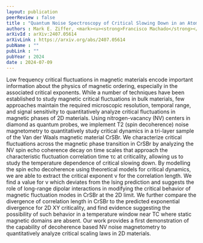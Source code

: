 ```yaml
---
layout: publication
peerReview : false
title : "Quantum Noise Spectroscopy of Critical Slowing Down in an Atomically Thin Magnet"
authors : Mark E. Ziffer, <mark><u><strong>Francisco Machado</strong></u></mark>, Benedikt Ursprung, Artur Lozovoi, Aya Batoul Tazi, Zhiyang Yuan, Michael E. Ziebel, Tom Delord, Nanyu Zeng, Evan Telford, Daniel G. Chica, Dane W. deQuilettes, Xiaoyang Zhu, James C. Hone, Kenneth L. Shepard, Xavier Roy, Nathalie P. de Leon, Emily J. Davis, Shubhayu Chatterjee, Carlos A. Meriles, Jonathan S. Owen, P. James Schuck, Abhay N. Pasupathy
arXivId : arXiv:2407.05614
arXivLink : https://arxiv.org/abs/2407.05614
pubName : ""
pubLink : ""
pubYear : 2024
date : 2024-07-09
---
```


Low frequency critical fluctuations in magnetic materials encode important information about the physics of magnetic ordering, especially in the associated critical exponents. While a number of techniques have been established to study magnetic critical fluctuations in bulk materials, few approaches maintain the required microscopic resolution, temporal range, and signal sensitivity to quantitatively analyze critical fluctuations in magnetic phases of 2D materials. Using nitrogen-vacancy (NV) centers in diamond as quantum probes, we implement T2 (spin decoherence) noise magnetometry to quantitatively study critical dynamics in a tri-layer sample of the Van der Waals magnetic material CrSBr. We characterize critical fluctuations across the magnetic phase transition in CrSBr by analyzing the NV spin echo coherence decay on time scales that approach the characteristic fluctuation correlation time τc at criticality, allowing us to study the temperature dependence of critical slowing down. By modelling the spin echo decoherence using theoretical models for critical dynamics, we are able to extract the critical exponent ν for the correlation length. We find a value for ν which deviates from the Ising prediction and suggests the role of long-range dipolar interactions in modifying the critical behavior of magnetic fluctuation modes in CrSBr at the 2D limit. We further compare the divergence of correlation length in CrSBr to the predicted exponential divergence for 2D XY criticality, and find evidence suggesting the possibility of such behavior in a temperature window near TC where static magnetic domains are absent. Our work provides a first demonstration of the capability of decoherence based NV noise magnetometry to quantitatively analyze critical scaling laws in 2D materials. 
